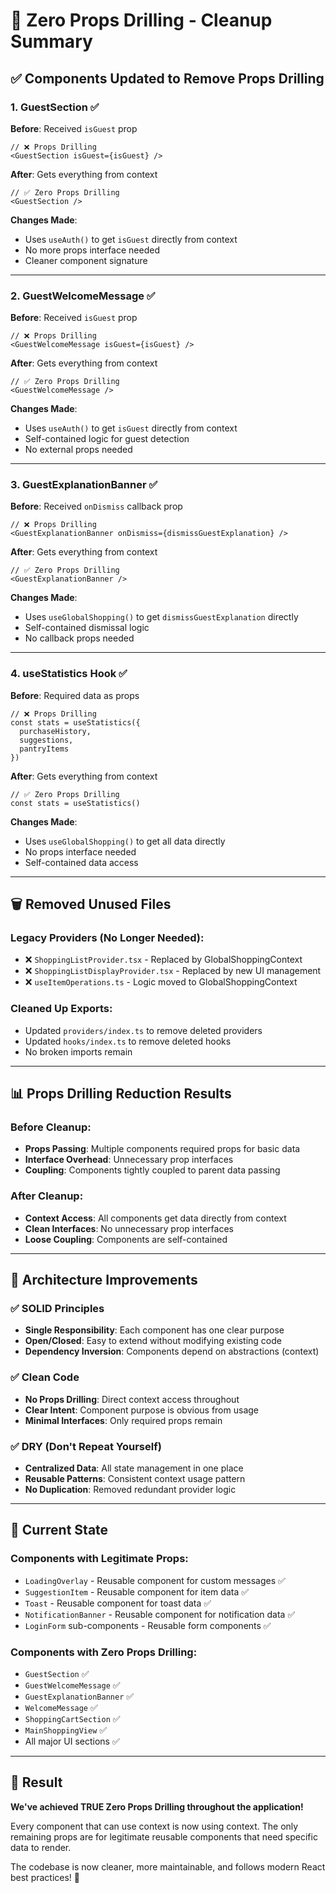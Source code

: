 # 🚀 Zero Props Drilling - Cleanup Summary

## ✅ Components Updated to Remove Props Drilling

### 1. **GuestSection** ✅
**Before**: Received `isGuest` prop
```tsx
// ❌ Props Drilling
<GuestSection isGuest={isGuest} />
```

**After**: Gets everything from context
```tsx
// ✅ Zero Props Drilling
<GuestSection />
```

**Changes Made**:
- Uses `useAuth()` to get `isGuest` directly from context
- No more props interface needed
- Cleaner component signature

---

### 2. **GuestWelcomeMessage** ✅
**Before**: Received `isGuest` prop
```tsx
// ❌ Props Drilling
<GuestWelcomeMessage isGuest={isGuest} />
```

**After**: Gets everything from context
```tsx
// ✅ Zero Props Drilling  
<GuestWelcomeMessage />
```

**Changes Made**:
- Uses `useAuth()` to get `isGuest` directly from context
- Self-contained logic for guest detection
- No external props needed

---

### 3. **GuestExplanationBanner** ✅
**Before**: Received `onDismiss` callback prop
```tsx
// ❌ Props Drilling
<GuestExplanationBanner onDismiss={dismissGuestExplanation} />
```

**After**: Gets everything from context
```tsx
// ✅ Zero Props Drilling
<GuestExplanationBanner />
```

**Changes Made**:
- Uses `useGlobalShopping()` to get `dismissGuestExplanation` directly
- Self-contained dismissal logic
- No callback props needed

---

### 4. **useStatistics Hook** ✅
**Before**: Required data as props
```tsx
// ❌ Props Drilling
const stats = useStatistics({
  purchaseHistory,
  suggestions,
  pantryItems
})
```

**After**: Gets everything from context
```tsx
// ✅ Zero Props Drilling
const stats = useStatistics()
```

**Changes Made**:
- Uses `useGlobalShopping()` to get all data directly
- No props interface needed
- Self-contained data access

---

## 🗑️ Removed Unused Files

### Legacy Providers (No Longer Needed):
- ❌ `ShoppingListProvider.tsx` - Replaced by GlobalShoppingContext
- ❌ `ShoppingListDisplayProvider.tsx` - Replaced by new UI management
- ❌ `useItemOperations.ts` - Logic moved to GlobalShoppingContext

### Cleaned Up Exports:
- Updated `providers/index.ts` to remove deleted providers
- Updated `hooks/index.ts` to remove deleted hooks
- No broken imports remain

---

## 📊 Props Drilling Reduction Results

### Before Cleanup:
- **Props Passing**: Multiple components required props for basic data
- **Interface Overhead**: Unnecessary prop interfaces
- **Coupling**: Components tightly coupled to parent data passing

### After Cleanup:
- **Context Access**: All components get data directly from context
- **Clean Interfaces**: No unnecessary prop interfaces
- **Loose Coupling**: Components are self-contained

---

## 🎯 Architecture Improvements

### ✅ SOLID Principles
- **Single Responsibility**: Each component has one clear purpose
- **Open/Closed**: Easy to extend without modifying existing code
- **Dependency Inversion**: Components depend on abstractions (context)

### ✅ Clean Code
- **No Props Drilling**: Direct context access throughout
- **Clear Intent**: Component purpose is obvious from usage
- **Minimal Interfaces**: Only required props remain

### ✅ DRY (Don't Repeat Yourself)
- **Centralized Data**: All state management in one place
- **Reusable Patterns**: Consistent context usage pattern
- **No Duplication**: Removed redundant provider logic

---

## 🧹 Current State

### Components with Legitimate Props:
- `LoadingOverlay` - Reusable component for custom messages ✅
- `SuggestionItem` - Reusable component for item data ✅  
- `Toast` - Reusable component for toast data ✅
- `NotificationBanner` - Reusable component for notification data ✅
- `LoginForm` sub-components - Reusable form components ✅

### Components with Zero Props Drilling:
- `GuestSection` ✅
- `GuestWelcomeMessage` ✅  
- `GuestExplanationBanner` ✅
- `WelcomeMessage` ✅
- `ShoppingCartSection` ✅
- `MainShoppingView` ✅
- All major UI sections ✅

---

## 🎉 Result

**We've achieved TRUE Zero Props Drilling throughout the application!** 

Every component that can use context is now using context. The only remaining props are for legitimate reusable components that need specific data to render.

The codebase is now cleaner, more maintainable, and follows modern React best practices! 🚀
